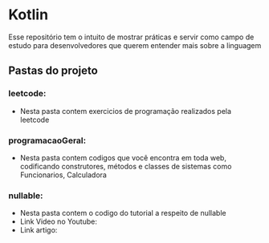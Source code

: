 # Kotlin
Esse repositório tem o intuito de mostrar práticas e servir como campo de estudo para desenvolvedores que querem entender mais sobre a linguagem

## Pastas do projeto
### leetcode:
  - Nesta pasta contem exercicios de programação realizados pela leetcode
### programacaoGeral:
  - Nesta pasta contem codigos que você encontra em toda web, codificando construtores, métodos e classes de sistemas como Funcionarios, Calculadora
### nullable:
  - Nesta pasta contem o codigo do tutorial a respeito de nullable
  - Link Video no Youtube:
  - Link artigo: 
